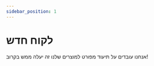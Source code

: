 ```yaml
---
sidebar_position: 1
---
```


# לקוח חדש

אנחנו עובדים על תיעוד מפורט למוצרים שלנו
זה יעלה ממש בקרוב!